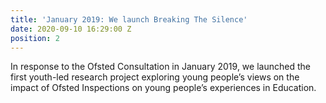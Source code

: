 ```yaml
---
title: 'January 2019: We launch Breaking The Silence'
date: 2020-09-10 16:29:00 Z
position: 2
---
```


In response to the Ofsted Consultation in January 2019, we launched the first youth-led research project exploring young people’s views on the impact of Ofsted Inspections on young people’s experiences in Education. 